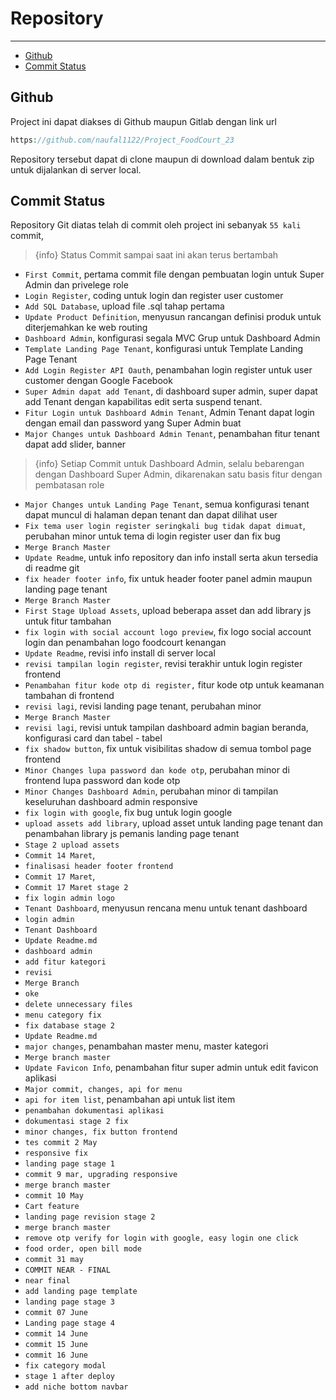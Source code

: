 # Repository

---

- [Github](#section-1)
- [Commit Status](#section-2)

<a name="section-1"></a>
## Github
Project ini dapat diakses di Github maupun Gitlab dengan link url 

```php
https://github.com/naufal1122/Project_FoodCourt_23
```

Repository tersebut dapat di clone maupun di download dalam bentuk zip untuk dijalankan di server local.


<a name="section-2"></a>
## Commit Status
Repository Git diatas telah di commit oleh project ini sebanyak ```55 kali``` commit,

> {info} Status Commit sampai saat ini akan terus bertambah

- ```First Commit```, pertama commit file dengan pembuatan login untuk Super Admin dan privelege role
- ```Login Register```, coding untuk login dan register user customer
- ```Add SQL Database```, upload file .sql tahap pertama
- ```Update Product Definition```, menyusun rancangan definisi produk untuk diterjemahkan ke web routing
- ```Dashboard Admin```, konfigurasi segala MVC Grup untuk Dashboard Admin
- ```Template Landing Page Tenant```, konfigurasi untuk Template Landing Page Tenant
- ```Add Login Register API Oauth```, penambahan login register untuk user customer dengan Google Facebook
- ```Super Admin dapat add Tenant```, di dashboard super admin, super dapat add Tenant dengan kapabilitas edit serta suspend tenant.
- ```Fitur Login untuk Dashboard Admin Tenant```, Admin Tenant dapat login dengan email dan password yang Super Admin buat
- ```Major Changes untuk Dashboard Admin Tenant```, penambahan fitur tenant dapat add slider, banner

> {info} Setiap Commit untuk Dashboard Admin, selalu bebarengan dengan Dashboard Super Admin, dikarenakan satu basis fitur dengan pembatasan role

- ```Major Changes untuk Landing Page Tenant```, semua konfigurasi tenant dapat muncul di halaman depan tenant dan dapat dilihat user
- ```Fix tema user login register seringkali bug tidak dapat dimuat```, perubahan minor untuk tema di login register user dan fix bug
- ```Merge Branch Master```
- ```Update Readme```, untuk info repository dan info install serta akun tersedia di readme git
- ```fix header footer info```, fix untuk header footer panel admin maupun landing page tenant
- ```Merge Branch Master```
- ```First Stage Upload Assets```, upload beberapa asset dan add library js untuk fitur tambahan
- ```fix login with social account logo preview```, fix logo social account login dan penambahan logo foodcourt kenangan
- ```Update Readme```, revisi info install di server local
- ```revisi tampilan login register```, revisi terakhir untuk login register frontend
- ```Penambahan fitur kode otp di register,``` fitur kode otp untuk keamanan tambahan di frontend
- ```revisi lagi```, revisi landing page tenant, perubahan minor
- ```Merge Branch Master```
- ```revisi lagi```, revisi untuk tampilan dashboard admin bagian beranda, konfigurasi card dan tabel - tabel
- ```fix shadow button```, fix untuk visibilitas shadow di semua tombol page frontend
- ```Minor Changes lupa password dan kode otp```, perubahan minor di frontend lupa password dan kode otp
- ```Minor Changes Dashboard Admin```, perubahan minor di tampilan keseluruhan dashboard admin responsive
- ```fix login with google```, fix bug untuk login google
- ```upload assets add library```, upload asset untuk landing page tenant dan penambahan library js pemanis landing page tenant
- ```Stage 2 upload assets```
- ```Commit 14 Maret```,
- ```finalisasi header footer frontend```
- ```Commit 17 Maret```,
- ```Commit 17 Maret stage 2```
- ```fix login admin logo```
- ```Tenant Dashboard```, menyusun rencana menu untuk tenant dashboard
- ```login admin```
- ```Tenant Dashboard```
- ```Update Readme.md```
- ```dashboard admin```
- ```add fitur kategori```
- ```revisi```
- ```Merge Branch```
- ```oke```
- ```delete unnecessary files```
- ```menu category fix```
- ```fix database stage 2```
- ```Update Readme.md```
- ```major changes```, penambahan master menu, master kategori
- ```Merge branch master```
- ```Update Favicon Info```, penambahan fitur super admin untuk edit favicon aplikasi
- ```Major commit, changes, api for menu```
- ```api for item list```, penambahan api untuk list item
- ```penambahan dokumentasi aplikasi```
- ```dokumentasi stage 2 fix```
- ```minor changes, fix button frontend```
- ```tes commit 2 May```
- ```responsive fix```
- ```landing page stage 1```
- ```commit 9 mar, upgrading responsive```
- ```merge branch master```
- ```commit 10 May```
- ```Cart feature```
- ```landing page revision stage 2```
- ```merge branch master```
- ```remove otp verify for login with google, easy login one click```
- ```food order, open bill mode```
- ```commit 31 may```
- ```COMMIT NEAR - FINAL```
- ```near final```
- ```add landing page template```
- ```landing page stage 3```
- ```commit 07 June```
- ```Landing page stage 4```
- ```commit 14 June```
- ```commit 15 June```
- ```commit 16 June```
- ```fix category modal```
- ```stage 1 after deploy```
- ```add niche bottom navbar```




